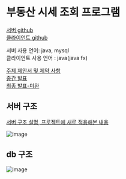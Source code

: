 # 부동산 시세 조회 프로그램

[서버 github](https://github.com/HoChangSUNG/creativeProjectServer)  
[클라이언트 github](https://github.com/HoChangSUNG/creativeProjectClient)

서버 사용 언어: java, mysql  
클라이언트 사용 언어 : java(java fx)

[주제 제안서 및 제약 사항](https://velog.io/@hochang/%EC%A3%BC%EC%A0%9C-%EC%A0%9C%EC%95%88%EC%84%9C)  
[중간 발표](https://velog.io/@hochang/%EC%B0%BD%EC%9D%98%ED%94%84%EB%A1%9C%EC%A0%9D%ED%8A%B8%EC%A4%91%EA%B0%84-%EB%B0%9C%ED%91%9C)  
[최종 발표-미완](https://github.com/HoChangSUNG/creativeProjectServer)  

## 서버 구조

[서버 구조 설명, 프로젝트에 새로 적용해본 내용](https://velog.io/@hochang/%EC%84%9C%EB%B2%84-%EA%B5%AC%EC%A1%B0-%EB%B3%80%EA%B2%BD-%EB%B0%8F-%EA%B0%9C%EC%84%A0%EC%A0%90)

![image](https://velog.velcdn.com/images/hochang/post/d09d73a4-aedc-4677-848d-d64aefb5af2b/image.png)


## db 구조

![image](https://user-images.githubusercontent.com/76422685/176338054-431fe34e-e42b-4dc9-a457-4beb493737c9.png)

